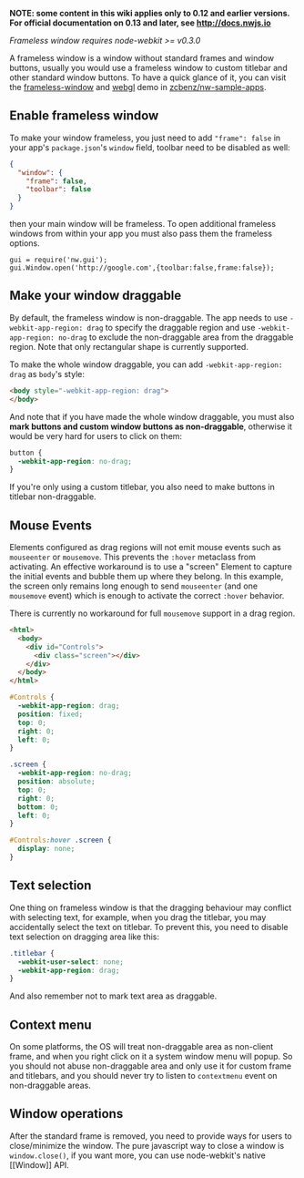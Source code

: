 **NOTE: some content in this wiki applies only to 0.12 and earlier versions. For official documentation on 0.13 and later, see http://docs.nwjs.io**

_Frameless window requires node-webkit >= v0.3.0_

A frameless window is a window without standard frames and window buttons, usually you would use a frameless window to custom titlebar and other standard window buttons. To have a quick glance of it, you can visit the [frameless-window](https://github.com/zcbenz/nw-sample-apps/tree/master/frameless-window) and [webgl](https://github.com/zcbenz/nw-sample-apps/tree/master/webgl) demo in [zcbenz/nw-sample-apps](https://github.com/zcbenz/nw-sample-apps).

## Enable frameless window

To make your window frameless, you just need to add `"frame": false` in your app's `package.json`'s `window` field, toolbar need to be disabled as well:

```json
{
  "window": {
    "frame": false,
    "toolbar": false
  }
}
```

then your main window will be frameless. To open additional frameless windows from within your app you must also pass them the frameless options.

    gui = require('nw.gui');
    gui.Window.open('http://google.com',{toolbar:false,frame:false});

## Make your window draggable

By default, the frameless window is non-draggable. The app needs to use `-webkit-app-region: drag` to specify the draggable region and use `-webkit-app-region: no-drag` to exclude the non-draggable area from the draggable region. Note that only rectangular shape is currently supported.

To make the whole window draggable, you can add `-webkit-app-region: drag` as `body`'s style:

```html
<body style="-webkit-app-region: drag">
</body>
```

And note that if you have made the whole window draggable,  you must also **mark buttons and custom window buttons as non-draggable**, otherwise it would be very hard for users to click on them:

```css
button {
  -webkit-app-region: no-drag;
}
```

If you're only using a custom titlebar, you also need to make buttons in titlebar non-draggable.

## Mouse Events
Elements configured as drag regions will not emit mouse events such as `mouseenter` or `mousemove`. This prevents the `:hover` metaclass from activating. An effective workaround is to use a "screen" Element to capture the initial events and bubble them up where they belong. In this example, the screen only remains long enough to send `mouseenter` (and one `mousemove` event) which is enough to activate the correct `:hover` behavior.

There is currently no workaround for full `mousemove` support in a drag region.

```html
<html>
  <body>
    <div id="Controls">
      <div class="screen"></div>
    </div>
  </body>
</html>
```

```css
#Controls {
  -webkit-app-region: drag;
  position: fixed;
  top: 0;
  right: 0;
  left: 0;
}

.screen {
  -webkit-app-region: no-drag;
  position: absolute;
  top: 0;
  right: 0;
  bottom: 0;
  left: 0;
}

#Controls:hover .screen {
  display: none;
}
```

## Text selection

One thing on frameless window is that the dragging behaviour may conflict with selecting text, for example, when you drag the titlebar, you may accidentally select the text on titlebar. To prevent this, you need to disable text selection on dragging area like this:

```css
.titlebar {
  -webkit-user-select: none;
  -webkit-app-region: drag;
}
```

And also remember not to mark text area as draggable.

## Context menu

On some platforms, the OS will treat non-draggable area as non-client frame, and when you right click on it a system window menu will popup. So you should not abuse non-draggable area and only use it for custom frame and titlebars, and you should never try to listen to `contextmenu`  event on non-draggable areas.

## Window operations

After the standard frame is removed, you need to provide ways for users to close/minimize the window. The pure javascript way to close a window is `window.close()`, if you want more, you can use node-webkit's native [[Window]] API.